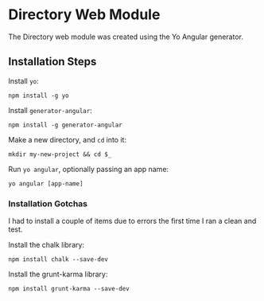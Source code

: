 Directory Web Module
=========

The Directory web module was created using the Yo Angular generator.

## Installation Steps
Install `yo`:
```
npm install -g yo
```

Install `generator-angular`:
```
npm install -g generator-angular
```

Make a new directory, and `cd` into it:
```
mkdir my-new-project && cd $_
```

Run `yo angular`, optionally passing an app name:
```
yo angular [app-name]
```

### Installation Gotchas
I had to install a couple of items due to errors the first time I ran a clean and test.

Install the chalk library:
```
npm install chalk --save-dev
```
Install the grunt-karma library:
```
npm install grunt-karma --save-dev
```




